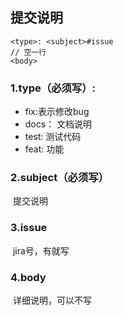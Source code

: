 

## 提交说明

```
<type>: <subject>#issue
// 空一行
<body>
```

### 1.type（必须写）:

- fix:表示修改bug
- docs： 文档说明
- test: 测试代码
- feat: 功能

### 2.subject（必须写）

​      提交说明

### 3.issue 

​    jira号，有就写

### 4.body

​      详细说明，可以不写

